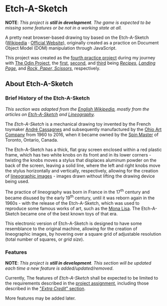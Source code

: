 # Etch-A-Sketch

**NOTE**: _This project is **still in development**. The game is expected to be missing some features or be not in a working state at all._

<!-- **click [here](https://ali-aboulsauood.github.io/etch-a-sketch/) to play Etch-A-Sketch!** -->

A pretty neat browser-based drawing toy based on the Etch-A-Sketch ([Wikipedia](https://en.wikipedia.org/wiki/Etch_A_Sketch) · [Official Website](https://www.spinmaster.com/en-US/brands/etch-a-sketch/)), originally created as a practice on Document Object Model (DOM) manipulation through JavaScript.

This project was created as the [fourth practice project](https://www.theodinproject.com/lessons/foundations-etch-a-sketch) during my journey with [The Odin Project](https://www.theodinproject.com/), the [first](https://www.theodinproject.com/lessons/foundations-recipes), [second](https://www.theodinproject.com/lessons/foundations-landing-page), and [third](https://www.theodinproject.com/lessons/foundations-etch-a-sketch#introduction) being _[Recipes](https://github.com/ali-aboulsauood/odin-recipes)_, _[Landing Page](https://github.com/ali-aboulsauood/landing-page)_, and _[Rock, Paper, Scissors](https://github.com/ali-aboulsauood/rock-paper-scissors)_, respectively.

## About Etch-A-Sketch

### Brief History of the Etch-A-Sketch

_This section was adapted from the [English Wikipedia](https://en.wikipedia.org), mostly from the articles on [Etch-A-Sketch](https://en.wikipedia.org/wiki/Etch_A_Sketch) and [Lineography](https://en.wikipedia.org/wiki/Lineography)._

The _Etch-A-Sketch_ is a mechanical drawing toy invented by the French toymaker [André Cassagnes](https://en.wikipedia.org/wiki/Andr%C3%A9_Cassagnes) and subsequently manufactured by the [Ohio Art Company](https://en.wikipedia.org/wiki/Ohio_Art_Company) from 1960 to 2016, when it became owned by the [Spin Master](https://en.wikipedia.org/wiki/Spin_Master) of Toronto, Ontario, Canada.

The Etch-A-Sketch has a thick, flat gray screen enclosed within a red plastic frame, which has two white knobs on its front and in its lower corners - twisting the knobs moves a stylus that displaces aluminum powder on the back of the screen, leaving a solid line, where the left and right knobs move the stylus horizontally and vertically, respectively, allowing for the creation of [lineographic images](https://en.wikipedia.org/wiki/Lineography) - images drawn without lifting the drawing device being used.

The practice of lineography was born in France in the 17<sup>th</sup> century and became disused by the early 19<sup>th</sup> century, until it was reborn again in the 1960s - with the release of the Etch-A-Sketch, which was used to reproduce some famous works of art, such as the [Mona Lisa](https://en.wikipedia.org/wiki/Mona_Lisa). The Etch-A-Sketch became one of the best known toys of that era.

This electronic version of Etch-A-Sketch is designed to have some resemblance to the original machine, allowing for the creation of lineographic images, by hovering over a square grid of adjustable resolution (total number of squares, or _grid size_).

### Features

**NOTE**: _This project is **still in development**. This section will be updated each time a new feature is added/updated/removed_.

Currently, The features of _Etch-A-Sketch_ shall be expected to be limited to the requirements described in the [project assignment](https://www.theodinproject.com/lessons/foundations-etch-a-sketch#assignment), including those described in the ["_Extra Credit_" section](https://www.theodinproject.com/lessons/foundations-etch-a-sketch#extra-credit).

More features may be added later.